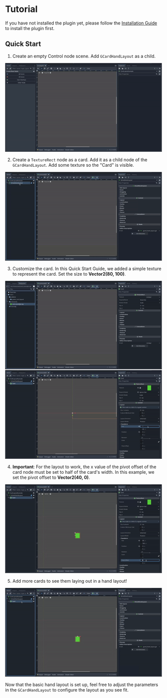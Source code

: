 # Tutorial

If you have not installed the plugin yet, please follow the [Installation Guide](./INSTALLATION.md) to install the plugin first.

## Quick Start
1. Create an empty Control node scene. Add `GCardHandLayout` as a child.

<img src="../resources/imgs/tutorial/create_gcard_hand_layout.gif"><br>

2. Create a `TextureRect` node as a card. Add it as a child node of the `GCardHandLayout`. Add some texture so the "Card" is visible.

<img src="../resources/imgs/tutorial/add_card_as_child.gif"><br>

3. Customize the card. In this Quick Start Guide, we added a simple texture to represent the card. Set the size to **Vector2(80, 100)**.

<img src="../resources/imgs/tutorial/customize_card.gif"><br>
<img src="../resources/imgs/tutorial/set_card_size.gif"><br>

4. **Important**: For the layout to work, the x value of the pivot offset of the card node must be set to half of the card's width. In this example, we set the pivot offset to **Vector2(40, 0)**.

<img src="../resources/imgs/tutorial/set_pivot.gif"><br>

5. Add more cards to see them laying out in a hand layout!

<img src="../resources/imgs/tutorial/duplicate_cards.gif"><br>

Now that the basic hand layout is set up, feel free to adjust the parameters in the `GCardHandLayout` to configure the layout as you see fit.